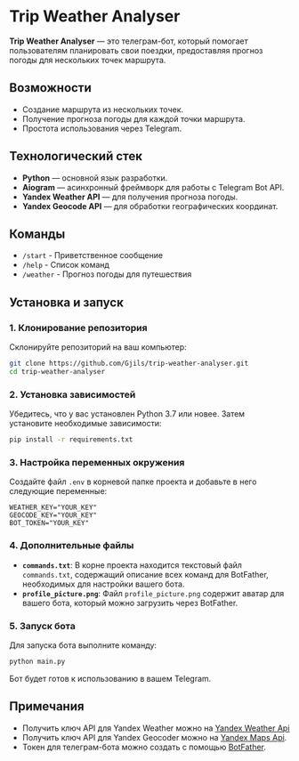 # Trip Weather Analyser

**Trip Weather Analyser** — это телеграм-бот, который помогает пользователям планировать свои поездки, предоставляя прогноз погоды для нескольких точек маршрута. 

## Возможности
- Создание маршрута из нескольких точек.
- Получение прогноза погоды для каждой точки маршрута.
- Простота использования через Telegram.

## Технологический стек
- **Python** — основной язык разработки.
- **Aiogram** — асинхронный фреймворк для работы с Telegram Bot API.
- **Yandex Weather API** — для получения прогноза погоды.
- **Yandex Geocode API** — для обработки географических координат.

## Команды
- `/start` - Приветственное сообщение
- `/help` - Список команд
- `/weather` - Прогноз погоды для путешествия

## Установка и запуск

### 1. Клонирование репозитория
Склонируйте репозиторий на ваш компьютер:
```bash
git clone https://github.com/Gjils/trip-weather-analyser.git
cd trip-weather-analyser
```

### 2. Установка зависимостей
Убедитесь, что у вас установлен Python 3.7 или новее. Затем установите необходимые зависимости:
```bash
pip install -r requirements.txt
```

### 3. Настройка переменных окружения
Создайте файл `.env` в корневой папке проекта и добавьте в него следующие переменные:
```
WEATHER_KEY="YOUR_KEY"
GEOCODE_KEY="YOUR_KEY"
BOT_TOKEN="YOUR_KEY"
```

### 4. Дополнительные файлы
- **`commands.txt`**: В корне проекта находится текстовый файл `commands.txt`, содержащий описание всех команд для BotFather, необходимых для настройки вашего бота.
- **`profile_picture.png`**: Файл `profile_picture.png` содержит аватар для вашего бота, который можно загрузить через BotFather.

### 5. Запуск бота
Для запуска бота выполните команду:
```bash
python main.py
```

Бот будет готов к использованию в вашем Telegram.

## Примечания
- Получить ключ API для Yandex Weather можно на [Yandex Weather Api]("https://yandex.ru/dev/")
- Получить ключ API для Yandex Geocoder можно на [Yandex Maps Api](https://yandex.ru/maps-api/products).
- Токен для телеграм-бота можно создать с помощью [BotFather](https://core.telegram.org/bots).